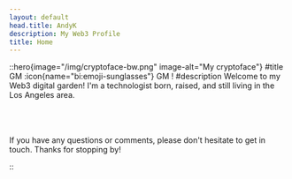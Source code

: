 ```yaml
---
layout: default
head.title: AndyK
description: My Web3 Profile 
title: Home
---
```


::hero{image="/img/cryptoface-bw.png" image-alt="My cryptoface"}
#title
GM :icon{name="bi:emoji-sunglasses"} GM !
#description
Welcome to my Web3 digital garden! I'm a technologist born, raised, and still living in the Los Angeles area.
<br>
<br>

<br>
<br>
If you have any questions or comments, please don't hesitate to get in touch. Thanks for stopping by!  

::


